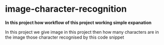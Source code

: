 # image-character-recognition
<b>In this project how workflow of this project working simple expanation</b>

<p>In this project we give image in this project then how many characters are in the image those character recognised by this code snippet</p>
